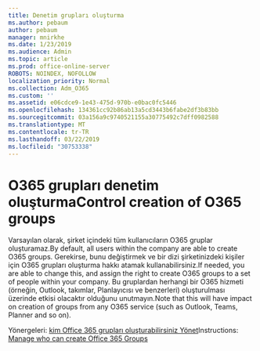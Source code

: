 ```yaml
---
title: Denetim grupları oluşturma
ms.author: pebaum
author: pebaum
manager: mnirkhe
ms.date: 1/23/2019
ms.audience: Admin
ms.topic: article
ms.prod: office-online-server
ROBOTS: NOINDEX, NOFOLLOW
localization_priority: Normal
ms.collection: Adm_O365
ms.custom: ''
ms.assetid: e06cdce9-1e43-475d-970b-e0bac0fc5446
ms.openlocfilehash: 134361cc92b86ab13a5cd3443b6fabe2df3b83bb
ms.sourcegitcommit: 03a156a9c9740521155a30775492c7dff0982588
ms.translationtype: MT
ms.contentlocale: tr-TR
ms.lasthandoff: 03/22/2019
ms.locfileid: "30753338"
---
```

# <a name="control-creation-of-o365-groups"></a><span data-ttu-id="22404-102">O365 grupları denetim oluşturma</span><span class="sxs-lookup"><span data-stu-id="22404-102">Control creation of O365 groups</span></span>

<span data-ttu-id="22404-103">Varsayılan olarak, şirket içindeki tüm kullanıcıların O365 gruplar oluşturamaz.</span><span class="sxs-lookup"><span data-stu-id="22404-103">By default, all users within the company are able to create O365 groups.</span></span> <span data-ttu-id="22404-104">Gerekirse, bunu değiştirmek ve bir dizi şirketinizdeki kişiler için O365 grupları oluşturma hakkı atamak kullanabilirsiniz.</span><span class="sxs-lookup"><span data-stu-id="22404-104">If needed, you are able to change this, and assign the right to create O365 groups to a set of people within your company.</span></span> <span data-ttu-id="22404-105">Bu gruplardan herhangi bir O365 hizmeti (örneğin, Outlook, takımlar, Planlayıcısı ve benzerleri) oluşturulması üzerinde etkisi olacaktır olduğunu unutmayın.</span><span class="sxs-lookup"><span data-stu-id="22404-105">Note that this will have impact on creation of groups from any O365 service (such as Outlook, Teams, Planner and so on).</span></span>
  
<span data-ttu-id="22404-106">Yönergeleri: [kim Office 365 grupları oluşturabilirsiniz Yönet](https://docs.microsoft.com/office365/admin/create-groups/manage-creation-of-groups)</span><span class="sxs-lookup"><span data-stu-id="22404-106">Instructions: [Manage who can create Office 365 Groups](https://docs.microsoft.com/office365/admin/create-groups/manage-creation-of-groups)</span></span>
